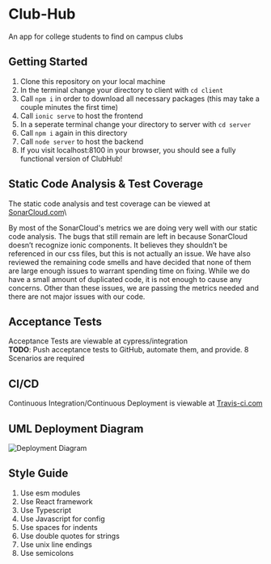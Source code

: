 # Club-Hub
An app  for college students to find on campus clubs

## Getting Started
1. Clone this repository on your local machine
2. In the terminal change your directory to client with `cd client`
3. Call `npm i` in order to download all necessary packages (this may take a couple minutes the first time)
4. Call `ionic serve` to host the frontend
5. In a seperate terminal change your directory to server with `cd server`
6. Call `npm i` again in this directory
7. Call `node server` to host the backend
8. If you visit localhost:8100 in your browser, you should see a fully functional version of ClubHub!

## Static Code Analysis & Test Coverage
The static code analysis and test coverage can be viewed at [SonarCloud.com](https://sonarcloud.io/dashboard?id=cartcrom_Club-Hub)\

By most of the SonarCloud's metrics we are doing very well with our static code analysis. The bugs that still remain are left in because SonarCloud doesn’t recognize ionic components. It believes they shouldn’t be referenced in our css files, but this is not actually an issue. We have also reviewed the remaining code smells and have decided that none of them are large enough issues to warrant spending time on fixing. While we do have a small amount of duplicated code, it is not enough to cause any concerns. Other than these issues, we are passing the metrics needed and there are not major issues with our code.

## Acceptance Tests
Acceptance Tests are viewable at cypress/integration\
**TODO**: Push acceptance tests to GitHub, automate them, and provide. 8 Scenarios are required

## CI/CD
Continuous Integration/Continuous Deployment is viewable at [Travis-ci.com](https://travis-ci.com/github/cartcrom/Club-Hub)

## UML Deployment Diagram
![Deployment Diagram](https://github.com/JayantDevkar/Club-Hub/blob/master/ClubHub%20Structure.png)

## Style Guide
1. Use esm modules
2. Use React framework
3. Use Typescript
4. Use Javascript for config
5. Use spaces for indents
6. Use double quotes for strings
7. Use unix line endings 
8. Use semicolons
